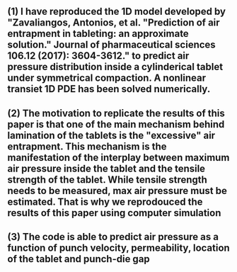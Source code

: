 (1) I have reproduced the 1D model developed by "Zavaliangos, Antonios, et al. "Prediction of air entrapment in tableting: an approximate solution." Journal of pharmaceutical sciences 106.12 (2017): 3604-3612."
to predict air pressure distribution inside a cylinderical tablet under symmetrical compaction. A nonlinear transiet 1D PDE has been solved numerically.
---
(2) The motivation to replicate the results of this paper is that one of the main mechanism behind lamination of the tablets is the "excessive" air entrapment. This mechanism is the manifestation of the interplay between maximum air pressure inside the tablet and the tensile
strength of the tablet. While tensile strength needs to be measured, max air pressure must be estimated. That is why we reprodouced the results of this paper using computer simulation
---
(3) The code is able to predict air pressure as a function of punch velocity, permeability, location of the tablet and punch-die gap
---
